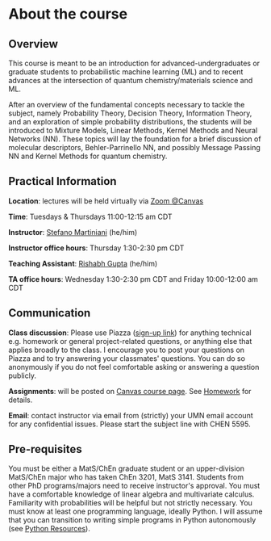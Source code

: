 # About the course

## Overview
This course is meant to be an introduction for advanced-undergraduates or graduate students to probabilistic machine learning (ML) and to recent advances at the intersection of quantum chemistry/materials science and ML.  

After an overview of the fundamental concepts necessary to tackle the subject, namely Probability Theory, Decision Theory, Information Theory, and an exploration of simple probability distributions, the students will be introduced to Mixture Models, Linear Methods, Kernel Methods and Neural Networks (NN). These topics will lay the foundation for a brief discussion of molecular descriptors, Behler-Parrinello NN, and possibly Message Passing NN and Kernel Methods for quantum chemistry.

## Practical Information

**Location**: lectures will be held virtually via [Zoom @Canvas](https://canvas.umn.edu/courses/193402/external_tools/21146)

**Time**: Tuesdays & Thursdays 11:00-12:15 am CDT   

**Instructor**: [Stefano Martiniani](https://www.cems.umn.edu/people/faculty/stefano-martiniani) (he/him)  

**Instructor office hours**: Thursday 1:30-2:30 pm CDT

**Teaching Assistant**: [Rishabh Gupta](https://www.cems.umn.edu/people/grads/rishabh-gupta)  (he/him)  

**TA office hours**: Wednesday 1:30-2:30 pm CDT and Friday 10:00-12:00 am CDT

## Communication
**Class discussion**: Please use Piazza ([sign-up link](https://piazza.com/umn/fall2020/chen5595)) for anything technical e.g. homework or general project-related questions, or anything else that applies broadly to the class. I encourage you to post your questions on Piazza and to try answering your classmates' questions. You can do so anonymously if you do not feel comfortable asking or answering a question publicly.

**Assignments**: will be posted on [Canvas course page](https://canvas.umn.edu/courses/193402). See [Homework][2] for details.

**Email**: contact instructor via email from (strictly) your UMN email account for any confidential issues. Please start the subject line with CHEN 5595.

## Pre-requisites

You must be either a MatS/ChEn graduate student or an upper-division MatS/ChEn major who has taken ChEn 3201, MatS 3141. Students from other PhD programs/majors need to receive instructor's approval. You must have a comfortable knowledge of linear algebra and multivariate calculus. Familiarity with probabilities will be helpful but not strictly necessary. You must know at least one programming language, ideally Python. I will assume that you can transition to writing simple programs in Python autonomously (see [Python Resources][1]).

[1]: resources.md#python
[2]: organization.md#homework
